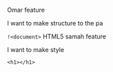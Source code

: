 
Omar feature

I want to make structure to the pa


`!<document>`  HTML5   samah feature

I want to make  style 

`<h1></h1>`